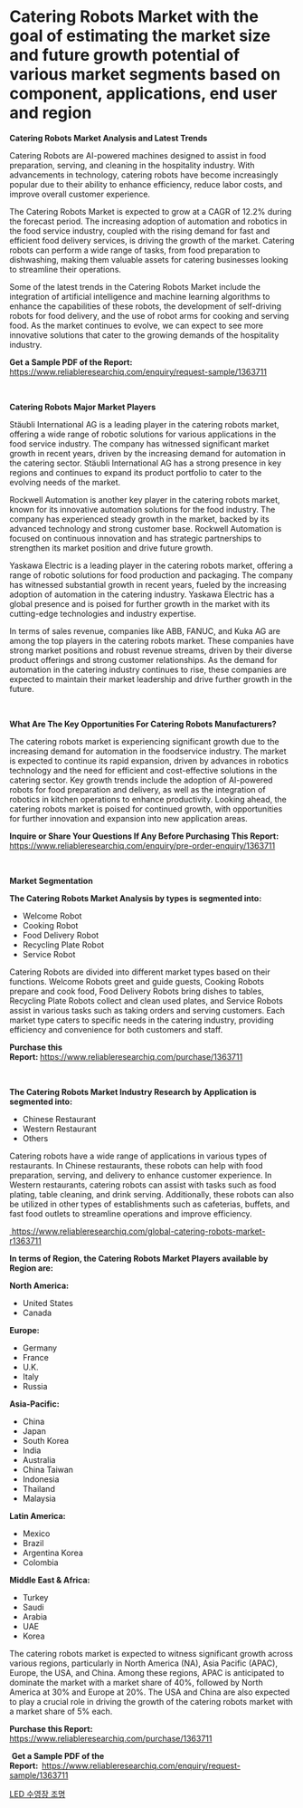 <p><h1>Catering Robots Market with the goal of estimating the market size and future growth potential of various market segments based on component, applications, end user and region</h1></p><p><strong>Catering Robots Market Analysis and Latest Trends</strong></p>
<p><p>Catering Robots are AI-powered machines designed to assist in food preparation, serving, and cleaning in the hospitality industry. With advancements in technology, catering robots have become increasingly popular due to their ability to enhance efficiency, reduce labor costs, and improve overall customer experience.</p><p>The Catering Robots Market is expected to grow at a CAGR of 12.2% during the forecast period. The increasing adoption of automation and robotics in the food service industry, coupled with the rising demand for fast and efficient food delivery services, is driving the growth of the market. Catering robots can perform a wide range of tasks, from food preparation to dishwashing, making them valuable assets for catering businesses looking to streamline their operations.</p><p>Some of the latest trends in the Catering Robots Market include the integration of artificial intelligence and machine learning algorithms to enhance the capabilities of these robots, the development of self-driving robots for food delivery, and the use of robot arms for cooking and serving food. As the market continues to evolve, we can expect to see more innovative solutions that cater to the growing demands of the hospitality industry.</p></p>
<p><strong>Get a Sample PDF of the Report:&nbsp;</strong> <a href="https://www.reliableresearchiq.com/enquiry/request-sample/1363711">https://www.reliableresearchiq.com/enquiry/request-sample/1363711</a></p>
<p>&nbsp;</p>
<p><strong>Catering Robots Major Market Players</strong></p>
<p><p>Stäubli International AG is a leading player in the catering robots market, offering a wide range of robotic solutions for various applications in the food service industry. The company has witnessed significant market growth in recent years, driven by the increasing demand for automation in the catering sector. Stäubli International AG has a strong presence in key regions and continues to expand its product portfolio to cater to the evolving needs of the market.</p><p>Rockwell Automation is another key player in the catering robots market, known for its innovative automation solutions for the food industry. The company has experienced steady growth in the market, backed by its advanced technology and strong customer base. Rockwell Automation is focused on continuous innovation and has strategic partnerships to strengthen its market position and drive future growth.</p><p>Yaskawa Electric is a leading player in the catering robots market, offering a range of robotic solutions for food production and packaging. The company has witnessed substantial growth in recent years, fueled by the increasing adoption of automation in the catering industry. Yaskawa Electric has a global presence and is poised for further growth in the market with its cutting-edge technologies and industry expertise.</p><p>In terms of sales revenue, companies like ABB, FANUC, and Kuka AG are among the top players in the catering robots market. These companies have strong market positions and robust revenue streams, driven by their diverse product offerings and strong customer relationships. As the demand for automation in the catering industry continues to rise, these companies are expected to maintain their market leadership and drive further growth in the future.</p></p>
<p>&nbsp;</p>
<p><strong>What Are The Key Opportunities For Catering Robots Manufacturers?</strong></p>
<p><p>The catering robots market is experiencing significant growth due to the increasing demand for automation in the foodservice industry. The market is expected to continue its rapid expansion, driven by advances in robotics technology and the need for efficient and cost-effective solutions in the catering sector. Key growth trends include the adoption of AI-powered robots for food preparation and delivery, as well as the integration of robotics in kitchen operations to enhance productivity. Looking ahead, the catering robots market is poised for continued growth, with opportunities for further innovation and expansion into new application areas.</p></p>
<p><strong>Inquire or Share Your Questions If Any Before Purchasing This Report:</strong> <a href="https://www.reliableresearchiq.com/enquiry/pre-order-enquiry/1363711">https://www.reliableresearchiq.com/enquiry/pre-order-enquiry/1363711</a></p>
<p>&nbsp;</p>
<p><strong>Market Segmentation</strong></p>
<p><strong>The Catering Robots Market Analysis by types is segmented into:</strong></p>
<p><ul><li>Welcome Robot</li><li>Cooking Robot</li><li>Food Delivery Robot</li><li>Recycling Plate Robot</li><li>Service Robot</li></ul></p>
<p><p>Catering Robots are divided into different market types based on their functions. Welcome Robots greet and guide guests, Cooking Robots prepare and cook food, Food Delivery Robots bring dishes to tables, Recycling Plate Robots collect and clean used plates, and Service Robots assist in various tasks such as taking orders and serving customers. Each market type caters to specific needs in the catering industry, providing efficiency and convenience for both customers and staff.</p></p>
<p><strong>Purchase this Report:&nbsp;</strong><a href="https://www.reliableresearchiq.com/purchase/1363711">https://www.reliableresearchiq.com/purchase/1363711</a></p>
<p>&nbsp;</p>
<p><strong>The Catering Robots Market Industry Research by Application is segmented into:</strong></p>
<p><ul><li>Chinese Restaurant</li><li>Western Restaurant</li><li>Others</li></ul></p>
<p><p>Catering robots have a wide range of applications in various types of restaurants. In Chinese restaurants, these robots can help with food preparation, serving, and delivery to enhance customer experience. In Western restaurants, catering robots can assist with tasks such as food plating, table cleaning, and drink serving. Additionally, these robots can also be utilized in other types of establishments such as cafeterias, buffets, and fast food outlets to streamline operations and improve efficiency.</p></p>
<p><a href="https://www.reliableresearchiq.com/global-catering-robots-market-r1363711">&nbsp;https://www.reliableresearchiq.com/global-catering-robots-market-r1363711</a></p>
<p><strong>In terms of Region, the Catering Robots Market Players available by Region are:</strong></p>
<p>
    <p> <strong> North America: </strong>
        <ul>
            <li>United States</li>
            <li>Canada</li>
        </ul>
        </p> 
    <p> <strong> Europe: </strong>
        <ul>
            <li>Germany</li>
            <li>France</li>
            <li>U.K.</li>
            <li>Italy</li>
            <li>Russia</li>
        </ul>
        </p> 
    <p> <strong> Asia-Pacific: </strong>
        <ul>
            <li>China</li>
            <li>Japan</li>
            <li>South Korea</li>
            <li>India</li>
            <li>Australia</li>
            <li>China Taiwan</li>
            <li>Indonesia</li>
            <li>Thailand</li>
            <li>Malaysia</li>
        </ul>
        </p> 
    <p> <strong> Latin America: </strong>
        <ul>
            <li>Mexico</li>
            <li>Brazil</li>
            <li>Argentina Korea</li>
            <li>Colombia</li>
        </ul>
        </p> 
    <p> <strong> Middle East & Africa: </strong>
        <ul>
            <li>Turkey</li>
            <li>Saudi</li>
            <li>Arabia</li>
            <li>UAE</li>
            <li>Korea</li>
        </ul>
    </p>
    </p>
<p><p>The catering robots market is expected to witness significant growth across various regions, particularly in North America (NA), Asia Pacific (APAC), Europe, the USA, and China. Among these regions, APAC is anticipated to dominate the market with a market share of 40%, followed by North America at 30% and Europe at 20%. The USA and China are also expected to play a crucial role in driving the growth of the catering robots market with a market share of 5% each.</p></p>
<p><strong>Purchase this Report: </strong><a href="https://www.reliableresearchiq.com/purchase/1363711">https://www.reliableresearchiq.com/purchase/1363711</a></p>
<p>&nbsp;<strong>Get a Sample PDF of the Report:&nbsp;&nbsp;</strong><a href="https://www.reliableresearchiq.com/enquiry/request-sample/1363711">https://www.reliableresearchiq.com/enquiry/request-sample/1363711</a></p>
<p><strong></strong></p>
<p><p><a href="https://github.com/hxzi07639916/Market-Research-Report-List-3/blob/main/738873677701.md">LED 수영장 조명</a></p></p>